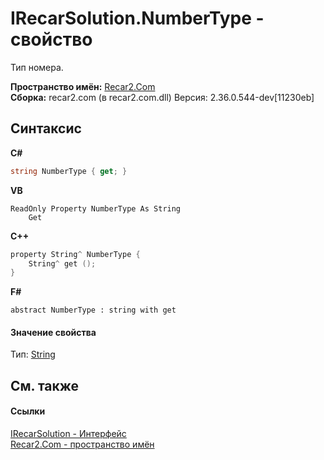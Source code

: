 # IRecarSolution.NumberType - свойство
 

Тип номера.

**Пространство имён:**&nbsp;<a href="68726a4f-5108-9c67-8918-cc6a6e73f216">Recar2.Com</a><br />**Сборка:**&nbsp;recar2.com (в recar2.com.dll) Версия: 2.36.0.544-dev[11230eb]

## Синтаксис

**C#**<br />
``` C#
string NumberType { get; }
```

**VB**<br />
``` VB
ReadOnly Property NumberType As String
	Get
```

**C++**<br />
``` C++
property String^ NumberType {
	String^ get ();
}
```

**F#**<br />
``` F#
abstract NumberType : string with get

```


#### Значение свойства
Тип:&nbsp;<a href="http://msdn2.microsoft.com/ru-ru/library/s1wwdcbf" target="_blank">String</a>

## См. также


#### Ссылки
<a href="c8fc0f66-db11-9b96-5b94-03633ffca39e">IRecarSolution - Интерфейс</a><br /><a href="68726a4f-5108-9c67-8918-cc6a6e73f216">Recar2.Com - пространство имён</a><br />
